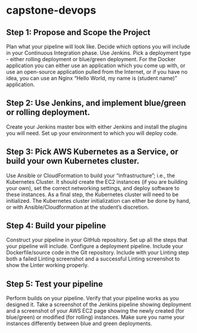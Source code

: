 # capstone-devops


## Step 1: Propose and Scope the Project

Plan what your pipeline will look like.
Decide which options you will include in your Continuous Integration phase.
Use Jenkins.
Pick a deployment type - either rolling deployment or blue/green deployment.
For the Docker application you can either use an application which you come up with, or use an open-source application pulled from the Internet, or if you have no idea, you can use an Nginx “Hello World, my name is (student name)” application.

## Step 2: Use Jenkins, and implement blue/green or rolling deployment.

Create your Jenkins master box with either Jenkins and install the plugins you will need.
Set up your environment to which you will deploy code.

## Step 3: Pick AWS Kubernetes as a Service, or build your own Kubernetes cluster.

Use Ansible or CloudFormation to build your “infrastructure”; i.e., the Kubernetes Cluster.
It should create the EC2 instances (if you are building your own), set the correct networking settings, and deploy software to these instances.
As a final step, the Kubernetes cluster will need to be initialized. The Kubernetes cluster initialization can either be done by hand, or with Ansible/Cloudformation at the student’s discretion.

## Step 4: Build your pipeline

Construct your pipeline in your GitHub repository.
Set up all the steps that your pipeline will include.
Configure a deployment pipeline.
Include your Dockerfile/source code in the Git repository.
Include with your Linting step both a failed Linting screenshot and a successful Linting screenshot to show the Linter working properly.

## Step 5: Test your pipeline

Perform builds on your pipeline.
Verify that your pipeline works as you designed it.
Take a screenshot of the Jenkins pipeline showing deployment and a screenshot of your AWS EC2 page showing the newly created (for blue/green) or modified (for rolling) instances. Make sure you name your instances differently between blue and green deployments.
